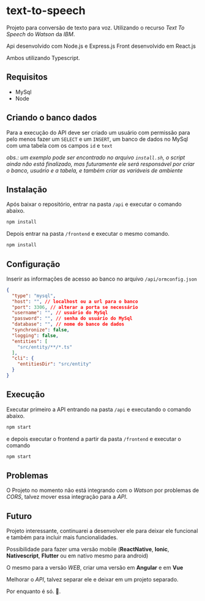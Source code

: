 # text-to-speech

Projeto para conversão de texto para voz. Utilizando o recurso *Text To Speech* do *Watson* da *IBM*.

Api desenvolvido com Node.js e Express.js
Front desenvolvido em React.js

Ambos utilizando Typescript.

## Requisitos

- MySql
- Node

## Criando o banco dados

Para a execução do API deve ser criado um usuário com permissão para pelo menos fazer um `SELECT` e um `INSERT`, um banco de dados no MySql com uma tabela com os campos `id` e `text`

*obs.: um exemplo pode ser encontrado no arquivo `install.sh`, o script ainda não está finalizado, mas futuramente ele será responsável por criar o banco, usuário e a tabela, e também criar as variáveis de ambiente*

## Instalação

Após baixar o repositório, entrar na pasta `/api` e executar o comando abaixo.
```bash
npm install
```

Depois entrar na pasta `/frontend` e executar o mesmo comando.
```bash
npm install
```

## Configuração

Inserir as informações de acesso ao banco no arquivo `/api/ormconfig.json`

```json
{
  "type": "mysql",
  "host": "", // localhost ou a url para o banco
  "port": 3306, // alterar a porta se necessário
  "username": "", // usuário do MySql
  "password": "", // senha do usuário do MySql
  "database": "", // nome do banco de dados
  "synchronize": false,
  "logging": false,
  "entities": [
    "src/entity/**/*.ts"
  ],
  "cli": {
    "entitiesDir": "src/entity"
  }
}
```

## Execução

Executar primeiro a API entrando na pasta `/api` e executando o comando abaixo.
```bash
npm start
```

e depois executar o frontend a partir da pasta `/frontend` e executar o comando
```bash
npm start
```

## Problemas

O Projeto no momento não está integrando com o *Watson* por problemas de *CORS*, talvez mover essa integração para a *API*.

## Futuro

Projeto interessante, continuarei a desenvolver ele para deixar ele funcional e também para incluir mais funcionalidades.

Possibilidade para fazer uma versão mobile (**ReactNative**, **Ionic**, **Nativescript**, **Flutter** ou em nativo mesmo para android)

O mesmo para a versão *WEB*, criar uma versão em **Angular** e em **Vue**

Melhorar o *API*, talvez separar ele e deixar em um projeto separado.

Por enquanto é só. :grimacing:.

